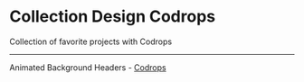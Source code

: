 # Collection Design Codrops
Collection of favorite projects with Codrops

---

Animated Background Headers - [Codrops](https://tympanus.net/codrops/2014/09/23/animated-background-headers/)
